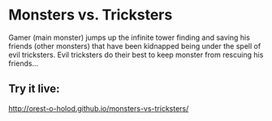 # Monsters vs. Tricksters

Gamer (main monster) jumps up the infinite tower finding and saving his friends (other monsters) that have been kidnapped being under the spell of evil tricksters. Evil tricksters do their best to keep monster from rescuing his friends...

## Try it live:

http://orest-o-holod.github.io/monsters-vs-tricksters/
